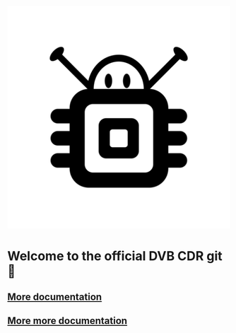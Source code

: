 ## ![image](Logo.svg)
# Welcome to the official DVB CDR git 🎉
## [More documentation](https://devinci.sharepoint.com/sites/DVBCDR)
## [More more documentation](https://devinci.sharepoint.com/sites/FormationsDVB/_layouts/15/guestaccess.aspx?share=ErOhagNq7-5AubD2SanOIYIBCPZsFgK_MyCQWwjmigmdHQ&e=hjLWvm)